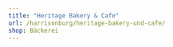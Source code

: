 ```yaml
---
title: "Heritage Bakery & Cafe"
url: /harrisonburg/heritage-bakery-und-cafe/
shop: Bäckerei
---
```

